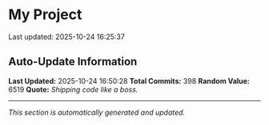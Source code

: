 # My Project


Last updated: 2025-10-24 16:25:37





















































































































































































































































































































































































































































































































































































































































































































































































































## Auto-Update Information

**Last Updated:** 2025-10-24 16:50:28
**Total Commits:** 398
**Random Value:** 6519
**Quote:** _Shipping code like a boss._

---
_This section is automatically generated and updated._